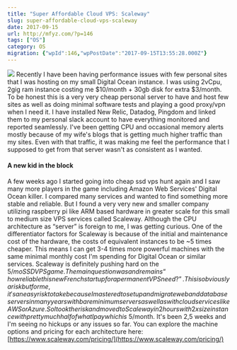 ```yaml
---
title: "Super Affordable Cloud VPS: Scaleway"
slug: super-affordable-cloud-vps-scaleway
date: 2017-09-15
url: http://mfyz.com/?p=146
tags: ["OS"]
category: OS
migration: {"wpId":146,"wpPostDate":"2017-09-15T13:55:28.000Z"}
---
```


![](/images/archive/en/2020/05/C9sskUYW0AA6hPj_zswyjo.jpg?fit=278%2C300&ssl=1&cld_params=w_278) Recently I have been having performance issues with few personal sites that I was hosting on my small Digital Ocean instance. I was using 2vCpu, 2gig ram instance costing me $10/month + 30gb disk for extra $3/month. To be honest this is a very very cheap personal server to have and host few sites as well as doing minimal software tests and playing a good proxy/vpn when I need it. I have installed New Relic, Datadog, Pingdom and linked them to my personal slack account to have everything monitored and reported seamlessly. I've been getting CPU and occasional memory alerts mostly because of my wife's blogs that is getting much higher traffic than my sites. Even with that traffic, it was making me feel the performance that I supposed to get from that server wasn't as consistent as I wanted.

#### A new kid in the block

A few weeks ago I started going into cheap ssd vps hunt again and I saw many more players in the game including Amazon Web Services' Digital Ocean killer. I compared many services and wanted to find something more stable and reliable. But I found a very very new and smaller company utilizing raspberry pi like ARM based hardware in greater scale for this small to medium size VPS services called Scaleway. Although the CPU architecture as “server” is foreign to me, I was getting curious. One of the differentiator factors for Scaleway is because of the initial and maintenance cost of the hardware, the costs of equivalent instances to be ~5 times cheaper. This means I can get 3-4 times more powerful machines with the same minimal monthly cost I'm spending for Digital Ocean or similar services. Scaleway is definitely pushing hard on the $5/mo SSD VPS game. The main question was and remains “how reliable this new French startup for a permanent VPS need?”. This is obviously a risk but for me, it's an easy risk to take because I mastered to set up and migrate web and database servers in many years with bare minimum servers as well as with cloud services like AWS or Azure. So I took the risk and moved to Scaleway in 2 hours with 2x size instance with pretty much half of what I pay which is ~$5/month. It's been 2,5 weeks and I'm seeing no hickups or any issues so far. You can explore the machine options and pricing for each architecture here: [https://www.scaleway.com/pricing/](https://www.scaleway.com/pricing/)